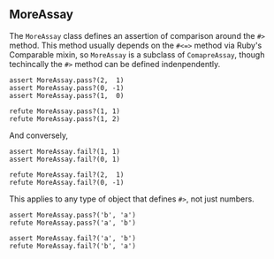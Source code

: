 ## MoreAssay

The `MoreAssay` class defines an assertion of comparison around the `#>`
method. This method usually depends on the `#<=>` method via Ruby's Comparable
mixin, so `MoreAssay` is a subclass of `ComapreAssay`, though techincally
the `#>` method can be defined indenpendently.

    assert MoreAssay.pass?(2,  1)
    assert MoreAssay.pass?(0, -1)
    assert MoreAssay.pass?(1,  0)

    refute MoreAssay.pass?(1, 1)
    refute MoreAssay.pass?(1, 2)

And conversely,

    assert MoreAssay.fail?(1, 1)
    assert MoreAssay.fail?(0, 1)

    refute MoreAssay.fail?(2,  1)
    refute MoreAssay.fail?(0, -1)

This applies to any type of object that defines `#>`, not just numbers.

    assert MoreAssay.pass?('b', 'a')
    refute MoreAssay.pass?('a', 'b')

    assert MoreAssay.fail?('a', 'b')
    refute MoreAssay.fail?('b', 'a')

